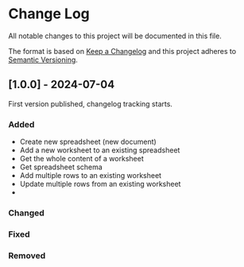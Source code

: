 # Change Log
All notable changes to this project will be documented in this file.
 
The format is based on [Keep a Changelog](https://keepachangelog.com/)
and this project adheres to [Semantic Versioning](https://semver.org/).
 
## [1.0.0] - 2024-07-04
 
First version published, changelog tracking starts.
 
### Added
- Create new spreadsheet (new document)
- Add a new worksheet to an existing spreadsheet
- Get the whole content of a worksheet
- Get spreadsheet schema
- Add multiple rows to an existing worksheet
- Update multiple rows from an existing worksheet
- 
 
### Changed
 
### Fixed

### Removed
